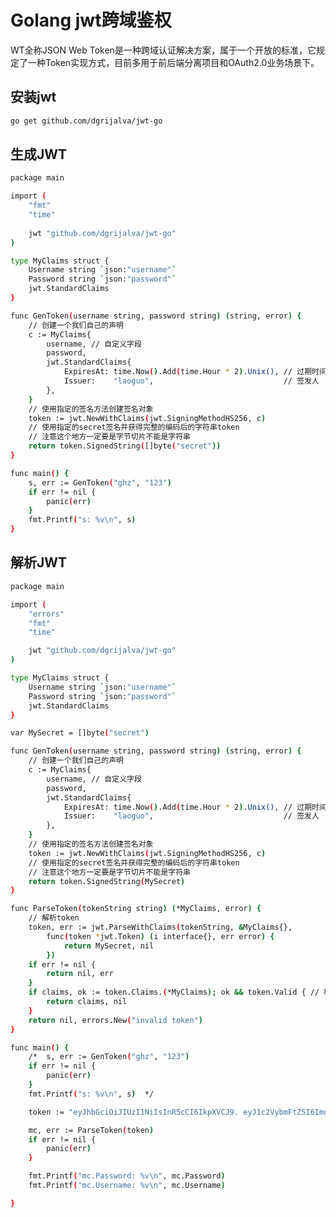 <!--
 * @Author: ChenLong longchen2008@126.com
 * @Date: 2022-06-05 09:42:31
 * @LastEditors: ChenLong longchen2008@126.com
 * @LastEditTime: 2022-06-05 09:45:48
 * @FilePath: \study\03_golang_tech_stack\special\jwt\readme.md
 * @Description: 这是默认设置,请设置`customMade`, 打开koroFileHeader查看配置 进行设置: https://github.com/OBKoro1/koro1FileHeader/wiki/%E9%85%8D%E7%BD%AE
-->
# Golang jwt跨域鉴权

WT全称JSON Web Token是一种跨域认证解决方案，属于一个开放的标准，它规定了一种Token实现方式，目前多用于前后端分离项目和OAuth2.0业务场景下。

## 安装jwt

```bash
go get github.com/dgrijalva/jwt-go
```

## 生成JWT

```bash
package main

import (
    "fmt"
    "time"
    
    jwt "github.com/dgrijalva/jwt-go"
)

type MyClaims struct {
    Username string `json:"username"`
    Password string `json:"password"`
    jwt.StandardClaims
}

func GenToken(username string, password string) (string, error) {
    // 创建一个我们自己的声明
    c := MyClaims{
        username, // 自定义字段
        password,
        jwt.StandardClaims{
            ExpiresAt: time.Now().Add(time.Hour * 2).Unix(), // 过期时间
            Issuer:    "laoguo",                             // 签发人
        },
    }
    // 使用指定的签名方法创建签名对象
    token := jwt.NewWithClaims(jwt.SigningMethodHS256, c)
    // 使用指定的secret签名并获得完整的编码后的字符串token
    // 注意这个地方一定要是字节切片不能是字符串
    return token.SignedString([]byte("secret"))
}

func main() {
    s, err := GenToken("ghz", "123")
    if err != nil {
        panic(err)
    }
    fmt.Printf("s: %v\n", s)
}
```

## 解析JWT

```bash
package main

import (
    "errors"
    "fmt"
    "time"

    jwt "github.com/dgrijalva/jwt-go"
)

type MyClaims struct {
    Username string `json:"username"`
    Password string `json:"password"`
    jwt.StandardClaims
}

var MySecret = []byte("secret")

func GenToken(username string, password string) (string, error) {
    // 创建一个我们自己的声明
    c := MyClaims{
        username, // 自定义字段
        password,
        jwt.StandardClaims{
            ExpiresAt: time.Now().Add(time.Hour * 2).Unix(), // 过期时间
            Issuer:    "laoguo",                             // 签发人
        },
    }
    // 使用指定的签名方法创建签名对象
    token := jwt.NewWithClaims(jwt.SigningMethodHS256, c)
    // 使用指定的secret签名并获得完整的编码后的字符串token
    // 注意这个地方一定要是字节切片不能是字符串
    return token.SignedString(MySecret)
}

func ParseToken(tokenString string) (*MyClaims, error) {
    // 解析token
    token, err := jwt.ParseWithClaims(tokenString, &MyClaims{},
        func(token *jwt.Token) (i interface{}, err error) {
            return MySecret, nil
        })
    if err != nil {
        return nil, err
    }
    if claims, ok := token.Claims.(*MyClaims); ok && token.Valid { // 校验  token
        return claims, nil
    }
    return nil, errors.New("invalid token")
}

func main() {
    /*  s, err := GenToken("ghz", "123")
    if err != nil {
        panic(err)
    }
    fmt.Printf("s: %v\n", s)  */

    token := "eyJhbGciOiJIUzI1NiIsInR5cCI6IkpXVCJ9. eyJ1c2VybmFtZSI6ImdoeiIsInBhc3N3b3JkIjoiMTIzIiwiZXhwIjoxNjQ4NzAwNTUyLCJpc3MiOiJsYW9ndW8ifQ.eD4c_s5tminPbKJgmCr3n9jUnp0LT2I4t0_Fd5gml7U"

    mc, err := ParseToken(token)
    if err != nil {
        panic(err)
    }

    fmt.Printf("mc.Password: %v\n", mc.Password)
    fmt.Printf("mc.Username: %v\n", mc.Username)

}
```
